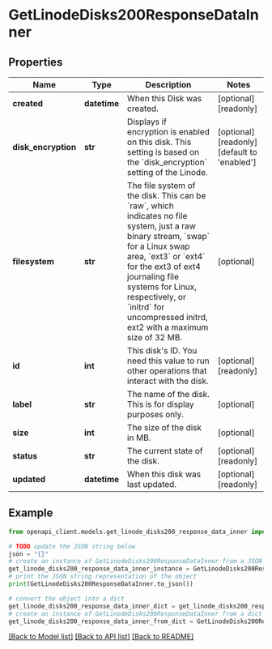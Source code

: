 # GetLinodeDisks200ResponseDataInner


## Properties

Name | Type | Description | Notes
------------ | ------------- | ------------- | -------------
**created** | **datetime** | When this Disk was created. | [optional] [readonly] 
**disk_encryption** | **str** | Displays if encryption is enabled on this disk. This setting is based on the &#x60;disk_encryption&#x60; setting of the Linode. | [optional] [readonly] [default to 'enabled']
**filesystem** | **str** | The file system of the disk. This can be &#x60;raw&#x60;, which indicates no file system, just a raw binary stream, &#x60;swap&#x60; for a Linux swap area, &#x60;ext3&#x60; or &#x60;ext4&#x60; for the ext3 of ext4 journaling file systems for Linux, respectively, or &#x60;initrd&#x60; for uncompressed initrd, ext2 with a maximum size of 32 MB. | [optional] 
**id** | **int** | This disk&#39;s ID. You need this value to run other operations that interact with the disk. | [optional] [readonly] 
**label** | **str** | The name of the disk. This is for display purposes only. | [optional] 
**size** | **int** | The size of the disk in MB. | [optional] 
**status** | **str** | The current state of the disk. | [optional] [readonly] 
**updated** | **datetime** | When this disk was last updated. | [optional] [readonly] 

## Example

```python
from openapi_client.models.get_linode_disks200_response_data_inner import GetLinodeDisks200ResponseDataInner

# TODO update the JSON string below
json = "{}"
# create an instance of GetLinodeDisks200ResponseDataInner from a JSON string
get_linode_disks200_response_data_inner_instance = GetLinodeDisks200ResponseDataInner.from_json(json)
# print the JSON string representation of the object
print(GetLinodeDisks200ResponseDataInner.to_json())

# convert the object into a dict
get_linode_disks200_response_data_inner_dict = get_linode_disks200_response_data_inner_instance.to_dict()
# create an instance of GetLinodeDisks200ResponseDataInner from a dict
get_linode_disks200_response_data_inner_from_dict = GetLinodeDisks200ResponseDataInner.from_dict(get_linode_disks200_response_data_inner_dict)
```
[[Back to Model list]](../README.md#documentation-for-models) [[Back to API list]](../README.md#documentation-for-api-endpoints) [[Back to README]](../README.md)


